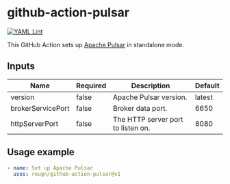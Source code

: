 # github-action-pulsar
[![YAML Lint](https://github.com/reugn/github-action-pulsar/actions/workflows/yaml-lint.yml/badge.svg)](https://github.com/reugn/github-action-pulsar/actions/workflows/yaml-lint.yml)

This GitHub Action sets up [Apache Pulsar](https://pulsar.apache.org/) in standalone mode.

## Inputs
| Name              | Required | Description                        | Default |
| ----------------- | -------- | ---------------------------------- | ------- |
| version           | false    | Apache Pulsar version.             | latest  |
| brokerServicePort | false    | Broker data port.                  | 6650    |
| httpServerPort    | false    | The HTTP server port to listen on. | 8080    |

## Usage example

```yaml
- name: Set up Apache Pulsar
  uses: reugn/github-action-pulsar@v1
```
